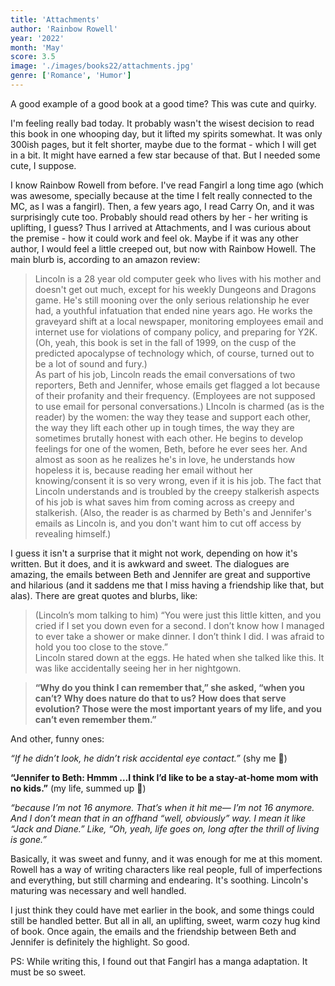 ```yaml
---
title: 'Attachments'
author: 'Rainbow Rowell'
year: '2022'
month: 'May'
score: 3.5
image: './images/books22/attachments.jpg'
genre: ['Romance', 'Humor']
---
```


A good example of a good book at a good time? This was cute and quirky.

I'm feeling really bad today. It probably wasn't the wisest decision to read this book in one whooping day, but it lifted my spirits somewhat. It was only 300ish pages, but it felt shorter, maybe due to the format - which I will get in a bit. It might have earned a few star because of that. But I needed some cute, I suppose.

I know Rainbow Rowell from before. I've read Fangirl a long time ago (which was awesome, specially because at the time I felt really connected to the MC, as I was a fangirl). Then, a few years ago, I read Carry On, and it was surprisingly cute too. Probably should read others by her - her writing is uplifting, I guess? Thus I arrived at Attachments, and I was curious about the premise - how it could work and feel ok. Maybe if it was any other author, I would feel a little creeped out, but now with Rainbow Howell. The main blurb is, according to an amazon review:

> Lincoln is a 28 year old computer geek who lives with his mother and doesn't get out much, except for his weekly Dungeons and Dragons game. He's still mooning over the only serious relationship he ever had, a youthful infatuation that ended nine years ago. He works the graveyard shift at a local newspaper, monitoring employees email and internet use for violations of company policy, and preparing for Y2K. (Oh, yeah, this book is set in the fall of 1999, on the cusp of the predicted apocalypse of technology which, of course, turned out to be a lot of sound and fury.)  
> As part of his job, Lincoln reads the email conversations of two reporters, Beth and Jennifer, whose emails get flagged a lot because of their profanity and their frequency. (Employees are not supposed to use email for personal conversations.) LIncoln is charmed (as is the reader) by the women: the way they tease and support each other, the way they lift each other up in tough times, the way they are sometimes brutally honest with each other. He begins to develop feelings for one of the women, Beth, before he ever sees her. And almost as soon as he realizes he's in love, he understands how hopeless it is, because reading her email without her knowing/consent it is so very wrong, even if it is his job.
> The fact that Lincoln understands and is troubled by the creepy stalkerish aspects of his job is what saves him from coming across as creepy and stalkerish. (Also, the reader is as charmed by Beth's and Jennifer's emails as Lincoln is, and you don't want him to cut off access by revealing himself.)

I guess it isn't a surprise that it might not work, depending on how it's written. But it does, and it is awkward and sweet. The dialogues are amazing, the emails between Beth and Jennifer are great and supportive and hilarious (and it saddens me that I miss having a friendship like that, but alas). There are great quotes and blurbs, like:

> (Lincoln’s mom talking to him)
> “You were just this little kitten, and you cried if I set you down even for a second. I don’t know how I managed to ever take a shower or make dinner. I don’t think I did. I was afraid to hold you too close to the stove.”  
> Lincoln stared down at the eggs. He hated when she talked like this. It was like accidentally seeing her in her nightgown.

> **“Why do you think I can remember that,” she asked, “when you can’t? Why does nature do that to us? How does that serve evolution? Those were the most important years of my life, and you can’t even remember them.”**

And other, funny ones:

_“If he didn’t look, he didn’t risk accidental eye contact.”_ (shy me 🤣)

**“Jennifer to Beth: Hmmm …I think I’d like to be a stay-at-home mom with no kids.”** (my life, summed up 🤣)

_“because I’m not 16 anymore. That’s when it hit me— I’m not 16 anymore. And I don’t mean that in an offhand “well, obviously” way. I mean it like “Jack and Diane.” Like, “Oh, yeah, life goes on, long after the thrill of living is gone.”_

Basically, it was sweet and funny, and it was enough for me at this moment. Rowell has a way of writing characters like real people, full of imperfections and everything, but still charming and endearing. It's soothing. Lincoln's maturing was necessary and well handled.

I just think they could have met earlier in the book, and some things could still be handled better. But all in all, an uplifting, sweet, warm cozy hug kind of book. Once again, the emails and the friendship between Beth and Jennifer is definitely the highlight. So good.

PS: While writing this, I found out that Fangirl has a manga adaptation. It must be so sweet.
